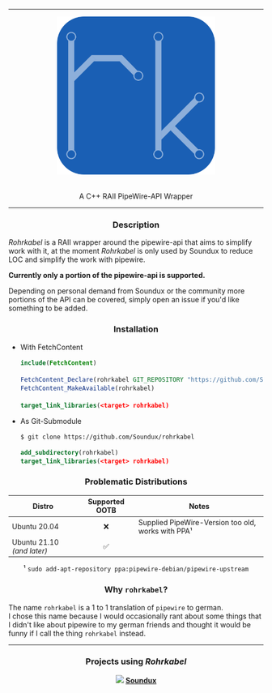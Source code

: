 <hr/>

<div align="center"> 
    <img src="assets/logo.svg" height=312>
</div>

<br/>

<p align="center">
    A C++ RAII PipeWire-API Wrapper
</p>

<hr/>

<div align="center">

### Description

<div align="left">

_Rohrkabel_ is a RAII wrapper around the pipewire-api that aims to simplify work with it, at the moment _Rohrkabel_ is only used by Soundux to reduce LOC and simplify the work with pipewire.  

**Currently only a portion of the pipewire-api is supported.**  

Depending on personal demand from Soundux or the community more portions of the API can be covered, simply open an issue if you'd like something to be added.

</div>

### Installation

<div align="left">

- With FetchContent
  ```cmake
  include(FetchContent)

  FetchContent_Declare(rohrkabel GIT_REPOSITORY "https://github.com/Soundux/rohrkabel")
  FetchContent_MakeAvailable(rohrkabel)

  target_link_libraries(<target> rohrkabel)
  ```
- As Git-Submodule
  ```bash
  $ git clone https://github.com/Soundux/rohrkabel
  ```
  ```cmake
  add_subdirectory(rohrkabel)
  target_link_libraries(<target> rohrkabel)
  ```


</div>

### Problematic Distributions

<center>

| Distro                     | Supported OOTB | Notes                                              |
| -------------------------- | :------------: | -------------------------------------------------- |
| Ubuntu 20.04               |       ❌        | Supplied PipeWire-Version too old, works with PPA¹ |
| Ubuntu 21.10 _(and later)_ |       ✅        |                                                    |

¹ `sudo add-apt-repository ppa:pipewire-debian/pipewire-upstream`

</center>

### Why `rohrkabel`?

<div align="left">

The name `rohrkabel` is a 1 to 1 translation of `pipewire` to german.  
I chose this name because I would occasionally rant about some things that I didn't like about pipewire to my german friends and thought it would be funny if I call the thing `rohrkabel` instead.

</div>

<hr/>

### Projects using _Rohrkabel_
<img src="https://avatars.githubusercontent.com/u/74979035?s=200&v=4" width=15/> <b>[Soundux](https://github.com/Soundux)</b>

</div>